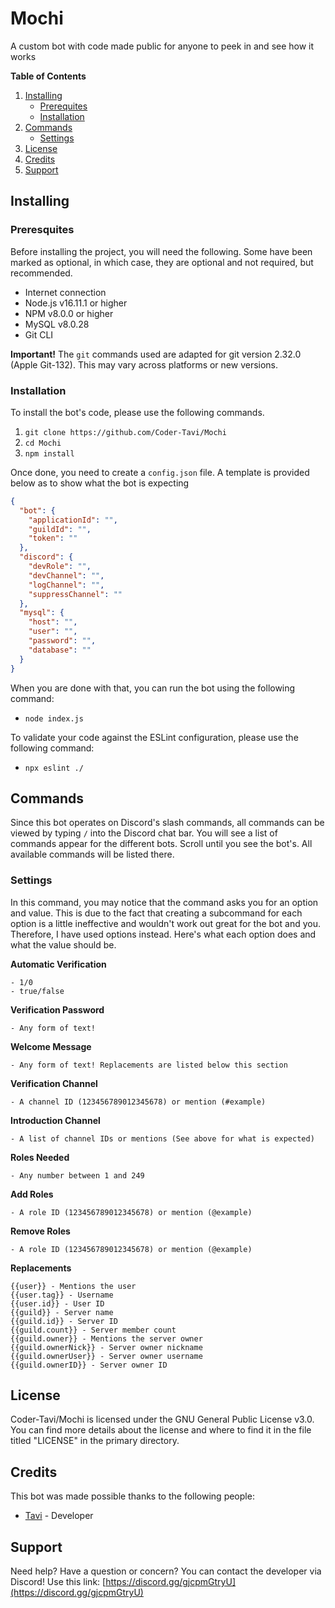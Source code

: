 # Mochi
A custom bot with code made public for anyone to peek in and see how it works

**Table of Contents**
1. [Installing](#installing)
    - [Prerequites](#preresquites)
    - [Installation](#installation)
2. [Commands](#commands)
    - [Settings](#settings)
3. [License](#license)
4. [Credits](#credits)
5. [Support](#support)

## Installing ##
### Preresquites ###
Before installing the project, you will need the following. Some have been marked as optional, in which case, they are optional and not required, but recommended.

* Internet connection
* Node.js v16.11.1 or higher
* NPM v8.0.0 or higher
* MySQL v8.0.28
* Git CLI

**Important!** The `git` commands used are adapted for git version 2.32.0 (Apple Git-132). This may vary across platforms or new versions.

### Installation ###
To install the bot's code, please use the following commands.

1. `git clone https://github.com/Coder-Tavi/Mochi`
2. `cd Mochi`
3. `npm install`

Once done, you need to create a `config.json` file. A template is provided below as to show what the bot is expecting
```json
{
  "bot": {
    "applicationId": "",
    "guildId": "",
    "token": ""
  },
  "discord": {
    "devRole": "",
    "devChannel": "",
    "logChannel": "",
    "suppressChannel": ""
  },
  "mysql": {
    "host": "",
    "user": "",
    "password": "",
    "database": ""
  }
}
```

When you are done with that, you can run the bot using the following command:
* `node index.js`

To validate your code against the ESLint configuration, please use the following command:
* `npx eslint ./`

## Commands ##
Since this bot operates on Discord's slash commands, all commands can be viewed by typing `/` into the Discord chat bar. You will see a list of commands appear for the different bots. Scroll until you see the bot's. All available commands will be listed there.
### Settings ###
In this command, you may notice that the command asks you for an option and value. This is due to the fact that creating a subcommand for each option is a little ineffective and wouldn't work out great for the bot and you. Therefore, I have used options instead. Here's what each option does and what the value should be.


**Automatic Verification**
```
- 1/0
- true/false
```
**Verification Password**
```
- Any form of text!
```
**Welcome Message**
```
- Any form of text! Replacements are listed below this section
```
**Verification Channel**
```
- A channel ID (123456789012345678) or mention (#example)
```
**Introduction Channel**
```
- A list of channel IDs or mentions (See above for what is expected)
```
**Roles Needed**
```
- Any number between 1 and 249
```
**Add Roles**
```
- A role ID (123456789012345678) or mention (@example)
```
**Remove Roles**
```
- A role ID (123456789012345678) or mention (@example)
```
**Replacements**
```
{{user}} - Mentions the user
{{user.tag}} - Username
{{user.id}} - User ID
{{guild}} - Server name
{{guild.id}} - Server ID
{{guild.count}} - Server member count
{{guild.owner}} - Mentions the server owner
{{guild.ownerNick}} - Server owner nickname
{{guild.ownerUser}} - Server owner username
{{guild.ownerID}} - Server owner ID
```

## License ##
Coder-Tavi/Mochi is licensed under the GNU General Public License v3.0. You can find more details about the license and where to find it in the file titled "LICENSE" in the primary directory.

## Credits ##
This bot was made possible thanks to the following people:
- [Tavi](https://github.com/Coder-Tavi) - Developer

## Support ##
Need help? Have a question or concern? You can contact the developer via Discord! Use this link: [https://discord.gg/gjcpmGtryU](https://discord.gg/gjcpmGtryU)